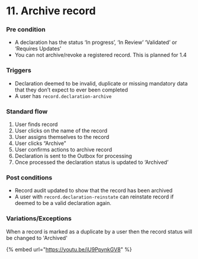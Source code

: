 # 11. Archive record

### **Pre condition**

* A declaration has the status ‘In progress’, ‘In Review’ ‘Validated’ or ‘Requires Updates’
* You can not archive/revoke a registered record. This is planned for 1.4

### **Triggers**

* Declaration deemed to be invalid, duplicate or missing mandatory data that they don’t expect to ever been completed
* A user has `record.declaration-archive`

### **Standard flow**

1. User finds record
2. User clicks on the name of the record
3. User assigns themselves to the record
4. User clicks “Archive”
5. User confirms actions to archive record
6. Declaration is sent to the Outbox for processing
7. Once processed the declaration status is updated to ‘Archived’

### **Post conditions**

* Record audit updated to show that the record has been archived
* A user with `record.declaration-reinstate` can reinstate record if deemed to be a valid declaration again.

### **Variations/Exceptions**

When a record is marked as a duplicate by a user  then the record status will be changed to 'Archived'

{% embed url="https://youtu.be/iU9PpynkGV8" %}
